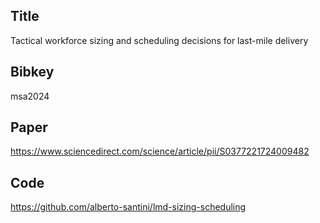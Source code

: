 ## Title 
Tactical workforce sizing and scheduling decisions for last-mile delivery

## Bibkey
msa2024

## Paper
https://www.sciencedirect.com/science/article/pii/S0377221724009482

## Code
https://github.com/alberto-santini/lmd-sizing-scheduling
